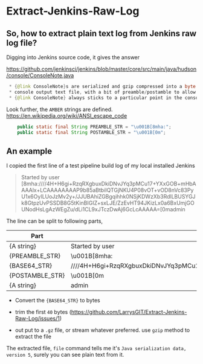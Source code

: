 ﻿# Extract-Jenkins-Raw-Log

## So, how to extract plain text log from Jenkins raw log file?

Digging into Jenkins source code, it gives the answer

https://github.com/jenkinsci/jenkins/blob/master/core/src/main/java/hudson/console/ConsoleNote.java

```java
 * {@link ConsoleNote}s are serialized and gzip compressed into a byte sequence and then embedded into the
 * console output text file, with a bit of preamble/postamble to allow tools to ignore them. In this way
 * {@link ConsoleNote} always sticks to a particular point in the console output.
```

Look further, the `AMBER` strings are defined. https://en.wikipedia.org/wiki/ANSI_escape_code

```java
    public static final String PREAMBLE_STR = "\u001B[8mha:";
    public static final String POSTAMBLE_STR = "\u001B[0m";
```

## An example

I copied the first line of a test pipeline build log of my local installed Jenkins

> Started by user <ESC>[8mha:////4H+H6gi+RzqRXgbuxDkiDNvJYq3pMCu17+YXxGOB+mHbAAAAlx+LCAAAAAAAAP9b85aBtbiIQTGjNKU4P08vOT+vOD8nVc83PyU1x6OyILUoJzMv2y+/JJUBAhiZGBgqihhk0NSjKDWzXb3RdlLBUSYGJk8GtpzUvPSSDB8G5tKinBIGIZ+sxLJE/ZzEvHT94JKizLx0a6BxUmjGOUNodHsLgAzWEgZu/dLi1CL9xJTczDwAj6GcLcAAAAA=<ESC>[0madmin

The line can be split to following parts,

| Part | Value |
|---|---|
| {A string} | Started by user |
| {PREAMBLE_STR} | \u001B[8mha: |
| {BASE64_STR} | ////4H+H6gi+RzqRXgbuxDkiDNvJYq3pMCu17+YXxGOB+mHbAAAAlx+LCAAAAAAAAP9b85aBtbiIQTGjNKU4P08vOT+vOD8nVc83PyU1x6OyILUoJzMv2y+/JJUBAhiZGBgqihhk0NSjKDWzXb3RdlLBUSYGJk8GtpzUvPSSDB8G5tKinBIGIZ+sxLJE/ZzEvHT94JKizLx0a6BxUmjGOUNodHsLgAzWEgZu/dLi1CL9xJTczDwAj6GcLcAAAAA= |
| {POSTAMBLE_STR} | \u001B[0m |
| {A string} | admin |

 - Convert the `{BASE64_STR}` to bytes
 
 - trim the first `40` bytes (https://github.com/LarrysGIT/Extract-Jenkins-Raw-Log/issues/1)
 
 - out put to a `.gz` file, or stream whatever preferred. use `gzip` method to extract the file

The extracted file, `file` command tells me it's `Java serialization data, version 5`, surely you can see plain text from it.
